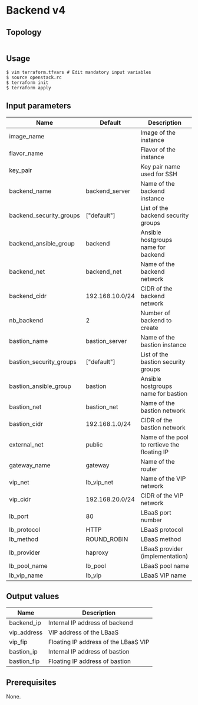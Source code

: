 # Backend v4

## Topology
```
```

## Usage
```
$ vim terraform.tfvars # Edit mandatory input variables
$ source openstack.rc
$ terraform init
$ terraform apply
```
## Input parameters
| Name                    | Default         | Description                                  |
|-------------------------|-----------------|----------------------------------------------|
| image_name              |                 | Image of the instance                        |
| flavor_name             |                 | Flavor of the instance                       |
| key_pair                |                 | Key pair name used for SSH                   |
| backend_name            | backend_server  | Name of the backend instance                 |
| backend_security_groups | ["default"]     | List of the backend security groups          |
| backend_ansible_group   | backend         | Ansible hostgroups name for backend          |
| backend_net             | backend_net     | Name of the backend network                  |
| backend_cidr            | 192.168.10.0/24 | CIDR of the backend network                  |
| nb_backend              | 2               | Number of backend to create                  |
| bastion_name            | bastion_server  | Name of the bastion instance                 |
| bastion_security_groups | ["default"]     | List of the bastion security groups          |
| bastion_ansible_group   | bastion         | Ansible hostgroups name for bastion          |
| bastion_net             | bastion_net     | Name of the bastion network                  |
| bastion_cidr            | 192.168.1.0/24  | CIDR of the bastion network                  |
| external_net            | public          | Name of the pool to rertieve the floating IP |
| gateway_name            | gateway         | Name of the router                           |
| vip_net                 | lb_vip_net      | Name of the VIP network                      |
| vip_cidr                | 192.168.20.0/24 | CIDR of the VIP network                      |
| lb_port                 | 80              | LBaaS port number                            |
| lb_protocol             | HTTP            | LBaaS protocol                               |
| lb_method               | ROUND_ROBIN     | LBaaS method                                 |
| lb_provider             | haproxy         | LBaaS provider (implementation)              |
| lb_pool_name            | lb_pool         | LBaaS pool name                              |
| lb_vip_name             | lb_vip          | LBaaS VIP name                               |

## Output values
| Name          | Description                                  |
|---------------|----------------------------------------------|
| backend_ip    | Internal IP address of backend               |
| vip_address   | VIP address of the LBaaS                     |
| vip_fip       | Floating IP address of the LBaaS VIP         |
| bastion_ip    | Internal IP address of bastion               |
| bastion_fip   | Floating IP address of bastion               |

## Prerequisites
None.
